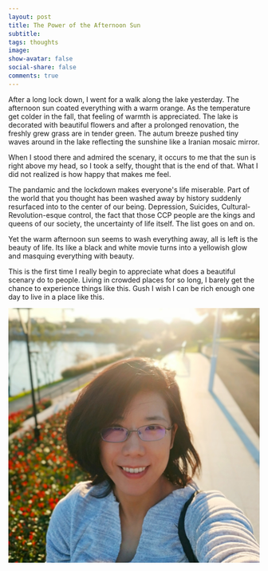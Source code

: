 ```yaml
---
layout: post
title: The Power of the Afternoon Sun
subtitle: 
tags: thoughts 
image: 
show-avatar: false
social-share: false
comments: true
---
```


After a long lock down, I went for a walk along the lake yesterday. The afternoon sun coated everything with a warm orange. As the temperature get colder in the fall, that feeling of warmth is appreciated. The lake is decorated with beautiful flowers and after a prolonged renovation, the freshly grew grass are in tender green. The autum breeze pushed tiny waves around in the lake reflecting the sunshine like a Iranian mosaic mirror. 

When I stood there and admired the scenary, it occurs to me that the sun is right above my head, so I took a selfy, thought that is the end of that. What I did not realized is how happy that makes me feel. 

The pandamic and the lockdown makes everyone's life miserable. Part of the world that you thought has been washed away by history suddenly resurfaced into to the center of our being. Depression, Suicides, Cultural-Revolution-esque control, the fact that those CCP people are the kings and queens of our society, the uncertainty of life itself. The list goes on and on.

Yet the warm afternoon sun seems to wash everything away, all is left is the beauty of life. Its like a black and white movie turns into a yellowish glow and masquing everything with beauty. 

This is the first time I really begin to appreciate what does a beautiful scenary do to people. Living in crowded places for so long, I barely get the chance to experience things like this. Gush I wish I can be rich enough one day to live in a place like this.

![1](/assets/img/avatar.jpg) 
